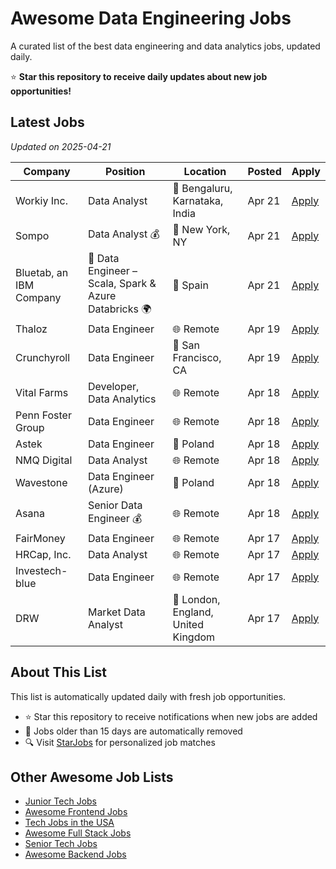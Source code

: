 # Awesome Data Engineering Jobs

A curated list of the best data engineering and data analytics jobs, updated daily.

⭐ **Star this repository to receive daily updates about new job opportunities!**

## Latest Jobs

*Updated on 2025-04-21*

| Company | Position | Location | Posted | Apply |
| ------- | -------- | -------- | ------ | ------ |
| Workiy Inc. | Data Analyst | 📍 Bengaluru, Karnataka, India | Apr 21 | [Apply](https://starjobs.dev/jobs/064d6833ef5c4af6945c3e824e18303e?utm=github) |
| Sompo | Data Analyst 💰 | 📍 New York, NY | Apr 21 | [Apply](https://starjobs.dev/jobs/162810df9d2e4d67a1ffb6291223529d?utm=github) |
| Bluetab, an IBM Company | 💾 Data Engineer – Scala, Spark & Azure Databricks 🌍 | 📍 Spain | Apr 21 | [Apply](https://starjobs.dev/jobs/4062afd24d554a1abd6ba04b0458f861?utm=github) |
| Thaloz | Data Engineer | 🌐 Remote | Apr 19 | [Apply](https://starjobs.dev/jobs/9e2b12dfc0894644b08719e504c086e9?utm=github) |
| Crunchyroll | Data Engineer | 📍 San Francisco, CA | Apr 19 | [Apply](https://starjobs.dev/jobs/0624f382ee7d46e9ad214c0f8c38e506?utm=github) |
| Vital Farms | Developer, Data Analytics | 🌐 Remote | Apr 18 | [Apply](https://starjobs.dev/jobs/babe81b9061c4939a99cfbd104ad75b5?utm=github) |
| Penn Foster Group | Data Engineer | 🌐 Remote | Apr 18 | [Apply](https://starjobs.dev/jobs/061a8057edc34064b70784c19e763f84?utm=github) |
| Astek | Data Engineer | 📍 Poland | Apr 18 | [Apply](https://starjobs.dev/jobs/d5ba3b47a54b47ceb459c5bcd53c3b5e?utm=github) |
| NMQ Digital | Data Analyst | 🌐 Remote | Apr 18 | [Apply](https://starjobs.dev/jobs/f8eb6b748d664274adc608eb99ee4a8b?utm=github) |
| Wavestone | Data Engineer (Azure) | 📍 Poland | Apr 18 | [Apply](https://starjobs.dev/jobs/1feaef0ee6e8456a8f9b52bfee936e7b?utm=github) |
| Asana | Senior Data Engineer 💰 | 🌐 Remote | Apr 18 | [Apply](https://starjobs.dev/jobs/c0194269abc6497caead8ce8d89d722d?utm=github) |
| FairMoney | Data Engineer | 🌐 Remote | Apr 17 | [Apply](https://starjobs.dev/jobs/95cdf603c7a346ed911b354aec090d19?utm=github) |
| HRCap, Inc. | Data Analyst | 🌐 Remote | Apr 17 | [Apply](https://starjobs.dev/jobs/37e5b4a7c88b43cb86141c55580b7fd6?utm=github) |
| Investech-blue | Data Engineer | 🌐 Remote | Apr 17 | [Apply](https://starjobs.dev/jobs/bfaecb947769475a88c4b4f1d864c2ae?utm=github) |
| DRW | Market Data Analyst | 📍 London, England, United Kingdom | Apr 17 | [Apply](https://starjobs.dev/jobs/fb137d2b7820412789498f8219f83362?utm=github) |


## About This List

This list is automatically updated daily with fresh job opportunities.

* ⭐ Star this repository to receive notifications when new jobs are added
* 🔄 Jobs older than 15 days are automatically removed
* 🔍 Visit [StarJobs](https://starjobs.dev?utm=github) for personalized job matches

## Other Awesome Job Lists

* [Junior Tech Jobs](https://github.com/bansalnagesh/junior-tech-jobs)
* [Awesome Frontend Jobs](https://github.com/bansalnagesh/awesome-frontend-jobs)
* [Tech Jobs in the USA](https://github.com/bansalnagesh/tech-jobs-usa)
* [Awesome Full Stack Jobs](https://github.com/bansalnagesh/awesome-fullstack-jobs)
* [Senior Tech Jobs](https://github.com/bansalnagesh/senior-tech-jobs)
* [Awesome Backend Jobs](https://github.com/bansalnagesh/awesome-backend-jobs)
